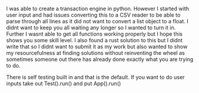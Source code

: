 I was able to create a transaction engine in python. However I started with user input and had issues converting this to
a CSV reader to be able to parse through all lines as it did not want to convert a list object to a float. I didnt want
to keep you all waiting any longer so I wanted to turn it in. Further I wasnt able to get all functions working properly
but I hope this shows you some skill level. I also found a rust solution to this but I didnt write that so I didnt want
to submit it as my work but also wanted to show my resourcefulness at finding solutions without reinventing the wheel as
sometimes someone out there has already done exactly what you are trying to do.

There is self testing built in and that is the default. If you want to do user inputs take out Test().run() and put
App().run()